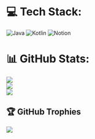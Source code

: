 
# 💻 Tech Stack:
![Java](https://img.shields.io/badge/java-%23ED8B00.svg?style=for-the-badge&logo=java&logoColor=white) ![Kotlin](https://img.shields.io/badge/kotlin-%230095D5.svg?style=for-the-badge&logo=kotlin&logoColor=white) ![Notion](https://img.shields.io/badge/Notion-%23000000.svg?style=for-the-badge&logo=notion&logoColor=white)
# 📊 GitHub Stats: 
![](https://github-readme-stats.vercel.app/api?username=Amazansia&theme=gruvbox&hide_border=false&include_all_commits=true&count_private=false)<br/>
![](https://github-readme-streak-stats.herokuapp.com/?user=Amazansia&theme=gruvbox&hide_border=false)<br/>
![](https://github-readme-stats.vercel.app/api/top-langs/?username=Amazansia&theme=gruvbox&hide_border=false&include_all_commits=true&count_private=false&layout=compact)

## 🏆 GitHub Trophies
![](https://github-profile-trophy.vercel.app/?username=Amazansia&theme=gruvbox&no-frame=false&no-bg=true&margin-w=4)

<!-- Proudly created with GPRM ( https://gprm.itsvg.in ) -->

